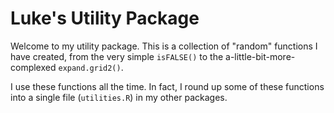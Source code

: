 # Luke's Utility Package

Welcome to my utility package. This is a collection of "random" functions I have created, from the very simple `isFALSE()` to the a-little-bit-more-complexed `expand.grid2()`.

I use these functions all the time. In fact, I round up some of these functions into a single file (`utilities.R`) in my other packages.

